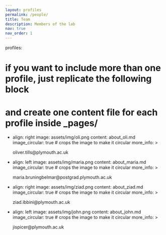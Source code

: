 ```yaml
---
layout: profiles
permalink: /people/
title: Team
description: Members of the lab
nav: true
nav_order: 1
---
```


profiles:
  # if you want to include more than one profile, just replicate the following block
  # and create one content file for each profile inside _pages/
  - align: right
    image: assets/img/oli.png
    content: about_oli.md
    image_circular: true # crops the image to make it circular
    more_info: >
      <p>oliver.tills@plymouth.ac.uk</p>

  - align: left
    image: assets/img/maria.png
    content: about_maria.md
    image_circular: true # crops the image to make it circular
    more_info: >
      <p>maria.bruningbelmar@postgrad.plymouth.ac.uk</p>

  - align: right
    image: assets/img/ziad.png
    content: about_ziad.md
    image_circular: true # crops the image to make it circular
    more_info: >
      <p>ziad.ibbini@plymouth.ac.uk</p>

  - align: left
    image: assets/img/john.png
    content: about_john.md
    image_circular: true # crops the image to make it circular
    more_info: >
      <p>jispicer@plymouth.ac.uk</p>


